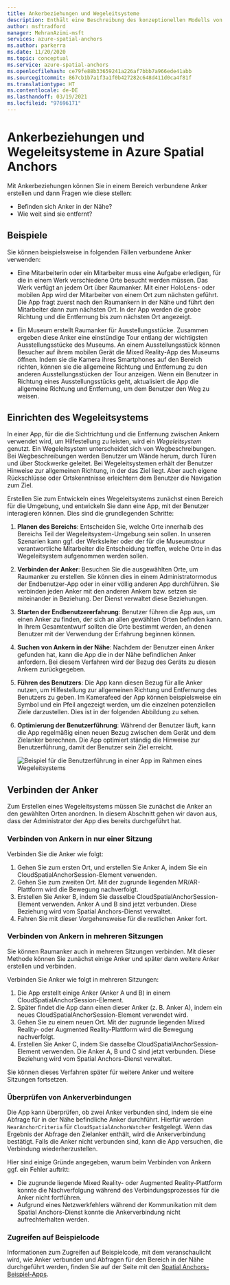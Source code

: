 ```yaml
---
title: Ankerbeziehungen und Wegeleitsysteme
description: Enthält eine Beschreibung des konzeptionellen Modells von Ankerbeziehungen. Es wird beschrieben, wie Sie Anker in einem Bereich verbinden und die Nearby-API verwenden, um die Anforderungen eines Wegeleitsystem-Szenarios zu erfüllen.
author: msftradford
manager: MehranAzimi-msft
services: azure-spatial-anchors
ms.author: parkerra
ms.date: 11/20/2020
ms.topic: conceptual
ms.service: azure-spatial-anchors
ms.openlocfilehash: ce79fe88b33659241a226af7bbb7a966ede41abb
ms.sourcegitcommit: 867cb1b7a1f3a1f0b427282c648d411d0ca4f81f
ms.translationtype: HT
ms.contentlocale: de-DE
ms.lasthandoff: 03/19/2021
ms.locfileid: "97696171"
---
```

# <a name="anchor-relationships-and-way-finding-in-azure-spatial-anchors"></a>Ankerbeziehungen und Wegeleitsysteme in Azure Spatial Anchors

Mit Ankerbeziehungen können Sie in einem Bereich verbundene Anker erstellen und dann Fragen wie diese stellen:

* Befinden sich Anker in der Nähe?
* Wie weit sind sie entfernt?

## <a name="examples"></a>Beispiele

Sie können beispielsweise in folgenden Fällen verbundene Anker verwenden:

* Eine Mitarbeiterin oder ein Mitarbeiter muss eine Aufgabe erledigen, für die in einem Werk verschiedene Orte besucht werden müssen. Das Werk verfügt an jedem Ort über Raumanker. Mit einer HoloLens- oder mobilen App wird der Mitarbeiter von einem Ort zum nächsten geführt. Die App fragt zuerst nach den Raumankern in der Nähe und führt den Mitarbeiter dann zum nächsten Ort. In der App werden die grobe Richtung und die Entfernung bis zum nächsten Ort angezeigt.

* Ein Museum erstellt Raumanker für Ausstellungsstücke. Zusammen ergeben diese Anker eine einstündige Tour entlang der wichtigsten Ausstellungsstücke des Museums. An einem Ausstellungsstück können Besucher auf ihrem mobilen Gerät die Mixed Reality-App des Museums öffnen. Indem sie die Kamera ihres Smartphones auf den Bereich richten, können sie die allgemeine Richtung und Entfernung zu den anderen Ausstellungsstücken der Tour anzeigen. Wenn ein Benutzer in Richtung eines Ausstellungsstücks geht, aktualisiert die App die allgemeine Richtung und Entfernung, um dem Benutzer den Weg zu weisen.

## <a name="set-up-way-finding"></a>Einrichten des Wegeleitsystems

In einer App, für die die Sichtrichtung und die Entfernung zwischen Ankern verwendet wird, um Hilfestellung zu leisten, wird ein *Wegeleitsystem* genutzt. Ein Wegeleitsystem unterscheidet sich von Wegbeschreibungen. Bei Wegbeschreibungen werden Benutzer um Wände herum, durch Türen und über Stockwerke geleitet. Bei Wegeleitsystemen erhält der Benutzer Hinweise zur allgemeinen Richtung, in der das Ziel liegt. Aber auch eigene Rückschlüsse oder Ortskenntnisse erleichtern dem Benutzer die Navigation zum Ziel.

Erstellen Sie zum Entwickeln eines Wegeleitsystems zunächst einen Bereich für die Umgebung, und entwickeln Sie dann eine App, mit der Benutzer interagieren können. Dies sind die grundlegenden Schritte:

1. **Planen des Bereichs**: Entscheiden Sie, welche Orte innerhalb des Bereichs Teil der Wegeleitsystem-Umgebung sein sollen. In unseren Szenarien kann ggf. der Werksleiter oder der für die Museumstour verantwortliche Mitarbeiter die Entscheidung treffen, welche Orte in das Wegeleitsystem aufgenommen werden sollen.
2. **Verbinden der Anker**: Besuchen Sie die ausgewählten Orte, um Raumanker zu erstellen. Sie können dies in einem Administratormodus der Endbenutzer-App oder in einer völlig anderen App durchführen. Sie verbinden jeden Anker mit den anderen Ankern bzw. setzen sie miteinander in Beziehung. Der Dienst verwaltet diese Beziehungen.
3. **Starten der Endbenutzererfahrung**: Benutzer führen die App aus, um einen Anker zu finden, der sich an allen gewählten Orten befinden kann. In Ihrem Gesamtentwurf sollten die Orte bestimmt werden, an denen Benutzer mit der Verwendung der Erfahrung beginnen können.
4. **Suchen von Ankern in der Nähe**: Nachdem der Benutzer einen Anker gefunden hat, kann die App die in der Nähe befindlichen Anker anfordern. Bei diesem Verfahren wird der Bezug des Geräts zu diesen Ankern zurückgegeben.
5. **Führen des Benutzers**: Die App kann diesen Bezug für alle Anker nutzen, um Hilfestellung zur allgemeinen Richtung und Entfernung des Benutzers zu geben. Im Kamerafeed der App können beispielsweise ein Symbol und ein Pfeil angezeigt werden, um die einzelnen potenziellen Ziele darzustellen. Dies ist in der folgenden Abbildung zu sehen.
6. **Optimierung der Benutzerführung**: Während der Benutzer läuft, kann die App regelmäßig einen neuen Bezug zwischen dem Gerät und dem Zielanker berechnen. Die App optimiert ständig die Hinweise zur Benutzerführung, damit der Benutzer sein Ziel erreicht.

    ![Beispiel für die Benutzerführung in einer App im Rahmen eines Wegeleitsystems](./media/meeting-spot.png)

## <a name="connect-anchors"></a>Verbinden der Anker

Zum Erstellen eines Wegeleitsystems müssen Sie zunächst die Anker an den gewählten Orten anordnen. In diesem Abschnitt gehen wir davon aus, dass der Administrator der App dies bereits durchgeführt hat.

### <a name="connect-anchors-in-a-single-session"></a>Verbinden von Ankern in nur einer Sitzung

Verbinden Sie die Anker wie folgt:

1. Gehen Sie zum ersten Ort, und erstellen Sie Anker A, indem Sie ein CloudSpatialAnchorSession-Element verwenden.
2. Gehen Sie zum zweiten Ort. Mit der zugrunde liegenden MR/AR-Plattform wird die Bewegung nachverfolgt.
3. Erstellen Sie Anker B, indem Sie dasselbe CloudSpatialAnchorSession-Element verwenden. Anker A und B sind jetzt verbunden. Diese Beziehung wird vom Spatial Anchors-Dienst verwaltet.
4. Fahren Sie mit dieser Vorgehensweise für die restlichen Anker fort.

### <a name="connect-anchors-in-multiple-sessions"></a>Verbinden von Ankern in mehreren Sitzungen

Sie können Raumanker auch in mehreren Sitzungen verbinden. Mit dieser Methode können Sie zunächst einige Anker und später dann weitere Anker erstellen und verbinden.

Verbinden Sie Anker wie folgt in mehreren Sitzungen:

1. Die App erstellt einige Anker (Anker A und B) in einem CloudSpatialAnchorSession-Element.
2. Später findet die App dann einen dieser Anker (z. B. Anker A), indem ein neues CloudSpatialAnchorSession-Element verwendet wird.
3. Gehen Sie zu einem neuen Ort. Mit der zugrunde liegenden Mixed Reality- oder Augmented Reality-Plattform wird die Bewegung nachverfolgt.
4. Erstellen Sie Anker C, indem Sie dasselbe CloudSpatialAnchorSession-Element verwenden. Die Anker A, B und C sind jetzt verbunden. Diese Beziehung wird vom Spatial Anchors-Dienst verwaltet.

Sie können dieses Verfahren später für weitere Anker und weitere Sitzungen fortsetzen.

### <a name="verify-anchor-connections"></a>Überprüfen von Ankerverbindungen

Die App kann überprüfen, ob zwei Anker verbunden sind, indem sie eine Abfrage für in der Nähe befindliche Anker durchführt. Hierfür werden `NearAnchorCriteria` für `CloudSpatialAnchorWatcher` festgelegt. Wenn das Ergebnis der Abfrage den Zielanker enthält, wird die Ankerverbindung bestätigt. Falls die Anker nicht verbunden sind, kann die App versuchen, die Verbindung wiederherzustellen.

Hier sind einige Gründe angegeben, warum beim Verbinden von Ankern ggf. ein Fehler auftritt:

* Die zugrunde liegende Mixed Reality- oder Augmented Reality-Plattform konnte die Nachverfolgung während des Verbindungsprozesses für die Anker nicht fortführen.
* Aufgrund eines Netzwerkfehlers während der Kommunikation mit dem Spatial Anchors-Dienst konnte die Ankerverbindung nicht aufrechterhalten werden.

### <a name="find-sample-code"></a>Zugreifen auf Beispielcode

Informationen zum Zugreifen auf Beispielcode, mit dem veranschaulicht wird, wie Anker verbunden und Abfragen für den Bereich in der Nähe durchgeführt werden, finden Sie auf der Seite mit den [Spatial Anchors-Beispiel-Apps](https://github.com/Azure/azure-spatial-anchors-samples).
